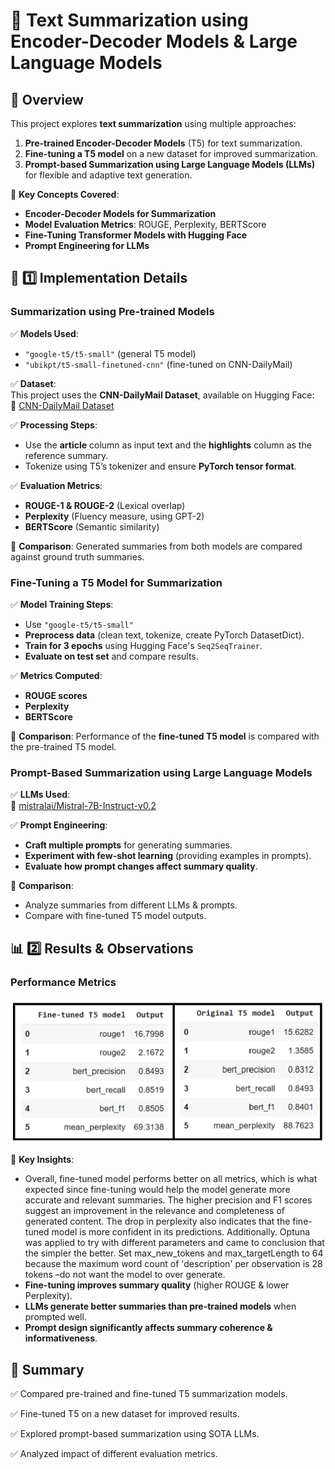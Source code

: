 # 📝 Text Summarization using Encoder-Decoder Models & Large Language Models  

## 📜 Overview  
This project explores **text summarization** using multiple approaches:  

1. **Pre-trained Encoder-Decoder Models** (T5) for text summarization.  
2. **Fine-tuning a T5 model** on a new dataset for improved summarization.  
3. **Prompt-based Summarization using Large Language Models (LLMs)** for flexible and adaptive text generation.  

📌 **Key Concepts Covered**:  
- **Encoder-Decoder Models for Summarization**  
- **Model Evaluation Metrics**: ROUGE, Perplexity, BERTScore  
- **Fine-Tuning Transformer Models with Hugging Face**  
- **Prompt Engineering for LLMs**
  
## 🚀 1️⃣ Implementation Details  

### **Summarization using Pre-trained Models**  
✅ **Models Used**:  
- `"google-t5/t5-small"` (general T5 model)  
- `"ubikpt/t5-small-finetuned-cnn"` (fine-tuned on CNN-DailyMail)  

✅ **Dataset**:  
This project uses the **CNN-DailyMail Dataset**, available on Hugging Face:  
🔗 [CNN-DailyMail Dataset](https://huggingface.co/datasets/abisee/cnn_dailymail)  

✅ **Processing Steps**:  
- Use the **article** column as input text and the **highlights** column as the reference summary.  
- Tokenize using T5’s tokenizer and ensure **PyTorch tensor format**.  

✅ **Evaluation Metrics**:  
- **ROUGE-1 & ROUGE-2** (Lexical overlap)  
- **Perplexity** (Fluency measure, using GPT-2)  
- **BERTScore** (Semantic similarity)  

📌 **Comparison**: Generated summaries from both models are compared against ground truth summaries.  

### **Fine-Tuning a T5 Model for Summarization**  

✅ **Model Training Steps**:  
- Use `"google-t5/t5-small"`  
- **Preprocess data** (clean text, tokenize, create PyTorch DatasetDict).  
- **Train for 3 epochs** using Hugging Face's `Seq2SeqTrainer`.  
- **Evaluate on test set** and compare results.  

✅ **Metrics Computed**:  
- **ROUGE scores**  
- **Perplexity**  
- **BERTScore**  

📌 **Comparison**: Performance of the **fine-tuned T5 model** is compared with the pre-trained T5 model.  

### **Prompt-Based Summarization using Large Language Models**  
✅ **LLMs Used**:  
🔗 [mistralai/Mistral-7B-Instruct-v0.2](https://huggingface.co/mistralai/Mistral-7B-Instruct-v0.2)

✅ **Prompt Engineering**:  
- **Craft multiple prompts** for generating summaries.  
- **Experiment with few-shot learning** (providing examples in prompts).  
- **Evaluate how prompt changes affect summary quality**.  

📌 **Comparison**:  
- Analyze summaries from different LLMs & prompts.  
- Compare with fine-tuned T5 model outputs.  

## 📊 2️⃣ Results & Observations  

### **Performance Metrics**  
![Metrics](https://github.com/pngo1997/Images/blob/main/HF.png)  

📌 **Key Insights**:  
- Overall, fine-tuned model performs better on all metrics, which is what expected since fine-tuning would help the model generate more accurate and relevant summaries. The higher precision and F1 scores suggest an improvement in the relevance and completeness of generated content. The drop in perplexity also indicates that the fine-tuned model is more confident in its predictions. 
Additionally. Optuna was applied to try with different parameters and came to conclusion that the simpler the better. Set max_new_tokens and max_targetLength to 64 because the maximum word count of 'description' per observation is 28 tokens –do not want the model to over generate. 
- **Fine-tuning improves summary quality** (higher ROUGE & lower Perplexity).  
- **LLMs generate better summaries than pre-trained models** when prompted well.  
- **Prompt design significantly affects summary coherence & informativeness**.  

## 📌 Summary  
✅ Compared pre-trained and fine-tuned T5 summarization models.

✅ Fine-tuned T5 on a new dataset for improved results.

✅ Explored prompt-based summarization using SOTA LLMs.

✅ Analyzed impact of different evaluation metrics.
